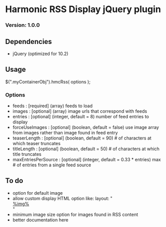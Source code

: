 # Harmonic RSS Display jQuery plugin
### Version: 1.0.0
	
## Dependencies

* jQuery (optimized for 10.2)	
	
## Usage

$(".myContainerObj").hmcRss( options );

### Options	

* feeds : [required] (array) feeds to load
* images : [optional] (array) image urls that correspond with feeds
* entries : [optional] (integer, default = 8) number of feed entries to display
* forceUseImages : [optional] (boolean, default = false) use image array from images rather than image found in feed entry
* teaserLength : [optional] (boolean, default = 90) # of characters at which teaser truncates
* titleLength : [optional] (boolean, default = 50) # of characters at which title truncates
* maxEntriesPerSource : [optional] (integer, default = 0.33 * entries) max # of entries from a single feed source
	
## To do

* option for default image
* allow custom display HTML option like: layout: "<article><a href="%link%">%img%</a></article>"
* minimum image size option for images found in RSS content
* better documentation here
